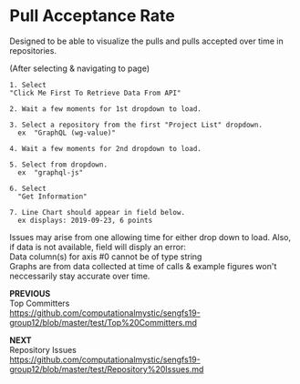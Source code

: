 # Pull Acceptance Rate


Designed to be able to visualize the pulls and pulls accepted over time in repositories.

(After selecting & navigating to page)

    1. Select   
    "Click Me First To Retrieve Data From API"
    
    2. Wait a few moments for 1st dropdown to load.
    
    3. Select a repository from the first "Project List" dropdown.  
      ex  "GraphQL (wg-value)"
      
    4. Wait a few moments for 2nd dropdown to load.
    
    5. Select from dropdown.  
      ex  "graphql-js"
      
    6. Select  
      "Get Information"  
      
    7. Line Chart should appear in field below.  
      ex displays: 2019-09-23, 6 points

Issues may arise from one allowing time for either drop down to load.
Also, if data is not available, field will disply an error:  
    Data column(s) for axis #0 cannot be of type string  
Graphs are from data collected at time of calls & example figures won't neccessarily stay accurate over time. 

**PREVIOUS**  
Top Committers  
https://github.com/computationalmystic/sengfs19-group12/blob/master/test/Top%20Committers.md

**NEXT**   
Repository Issues   
https://github.com/computationalmystic/sengfs19-group12/blob/master/test/Repository%20Issues.md
      

